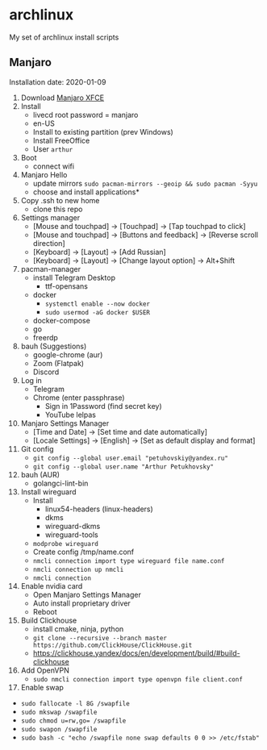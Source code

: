 # archlinux
My set of archlinux install scripts

## Manjaro

Installation date: 2020-01-09

1. Download [Manjaro XFCE](https://manjaro.org/download/#xfce)
2. Install
    - livecd root password = manjaro
    - en-US
    - Install to existing partition (prev Windows)
    - Install FreeOffice
    - User `arthur`
3. Boot
    - connect wifi
4. Manjaro Hello
    - update mirrors `sudo pacman-mirrors --geoip && sudo pacman -Syyu`
    - choose and install applications*
5. Copy .ssh to new home
    - clone this repo
6. Settings manager
    - [Mouse and touchpad] -> [Touchpad] -> [Tap touchpad to click]
    - [Mouse and touchpad] -> [Buttons and feedback] -> [Reverse scroll direction]
    - [Keyboard] -> [Layout] -> [Add Russian]
    - [Keyboard] -> [Layout] -> [Change layout option] -> Alt+Shift
7. pacman-manager
    - install Telegram Desktop
        - ttf-opensans
    - docker
        - `systemctl enable --now docker`
        - `sudo usermod -aG docker $USER`
    - docker-compose
    - go
    - freerdp
8. bauh (Suggestions)
    - google-chrome (aur)
    - Zoom (Flatpak)
    - Discord
9. Log in
    - Telegram
    - Chrome (enter passphrase)
        - Sign in 1Password (find secret key)
        - YouTube lelpas
10. Manjaro Settings Manager
    - [Time and Date] -> [Set time and date automatically]
    - [Locale Settings] -> [English] -> [Set as default display and format]
11. Git config
    - `git config --global user.email "petuhovskiy@yandex.ru"`
    - `git config --global user.name "Arthur Petukhovsky"`
12. bauh (AUR)
    - golangci-lint-bin
13. Install wireguard
    - Install
        - linux54-headers (linux-headers)
        - dkms
        - wireguard-dkms
        - wireguard-tools
    - `modprobe wireguard`
    - Create config /tmp/name.conf
    - `nmcli connection import type wireguard file name.conf`
    - `nmcli connection up nmcli`
    - `nmcli connection`
14. Enable nvidia card
    - Open Manjaro Settings Manager
    - Auto install proprietary driver
    - Reboot
15. Build Clickhouse
    - install cmake, ninja, python
    - `git clone --recursive --branch master https://github.com/ClickHouse/ClickHouse.git`
    - https://clickhouse.yandex/docs/en/development/build/#build-clickhouse
16. Add OpenVPN
    - `sudo nmcli connection import type openvpn file client.conf`
17. Enable swap
  - `sudo fallocate -l 8G /swapfile`
  - `sudo mkswap /swapfile`
  - `sudo chmod u=rw,go= /swapfile`
  - `sudo swapon /swapfile`
  - `sudo bash -c "echo /swapfile none swap defaults 0 0 >> /etc/fstab"`

